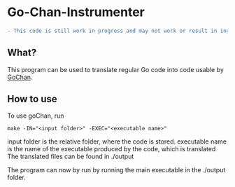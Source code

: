 # Go-Chan-Instrumenter

```diff 
- This code is still work in progress and may not work or result in incorrect behavior!
```

## What?
This program can be used to translate regular Go code 
into code usable by [GoChan](https://github.com/ErikKassubek/GoChan/tree/main/goChan).

## How to use
To use goChan, run 
```
make -IN="<input folder>" -EXEC="<executable name>"
```
input folder is the relative folder, where the code is stored.
executable name is the name of the executable produced by the code, which is translated
The translated files can be found in ./output

The program can now by run by running the main executable in the ./output
folder. 
